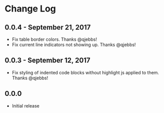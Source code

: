 # Change Log

## 0.0.4 - September 21, 2017
- Fix table border colors. Thanks @qjebbs!
- Fix current line indicators not showing up. Thanks @qjebbs!

## 0.0.3 - September 12, 2017
- Fix styling of indented code blocks without highlight js applied to them. Thanks @qjebbs!

## 0.0.0
- Initial release
